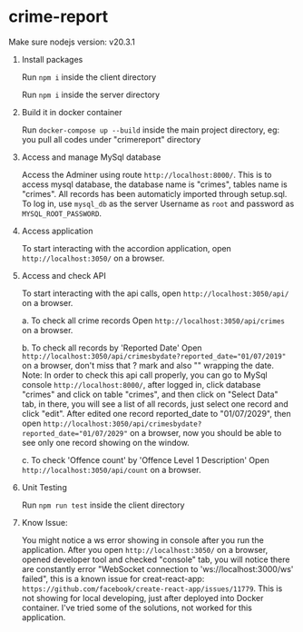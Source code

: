 # crime-report
Make sure nodejs version: v20.3.1
1. Install packages

    Run `npm i` inside the client directory

    Run `npm i` inside the server directory

2. Build it in docker container

    Run `docker-compose up --build` inside the main project directory, eg: you pull all codes under "crimereport" directory

3. Access and manage MySql database

    Access the Adminer using route `http://localhost:8000/`. This is to access mysql database, the database name is "crimes", tables name is "crimes". All records has been automaticly imported through setup.sql. 
    To log in, use `mysql_db` as the server Username as `root` and password as `MYSQL_ROOT_PASSWORD`.

4. Access application

    To start interacting with the accordion application, open `http://localhost:3050/` on a browser.

5. Access and check API

    To start interacting with the api calls, open `http://localhost:3050/api/` on a browser.

    a. To check all crime records
    Open `http://localhost:3050/api/crimes` on a browser.

    b. To check all records by 'Reported Date'
    Open `http://localhost:3050/api/crimesbydate?reported_date="01/07/2019"` on a browser, don't miss that ? mark and also "" wrapping the date.
    Note: In order to check this api call properly, you can go to MySql console `http://localhost:8000/`, after logged in, click database "crimes" and click on table "crimes", and then click on "Select Data" tab, in there, you will see a list of all records, just select one record and click "edit". After edited one record reported_date to "01/07/2029", then open `http://localhost:3050/api/crimesbydate?reported_date="01/07/2029"` on a browser, now you should be able to see only one record showing on the window.

    c. To check 'Offence count' by 'Offence Level 1 Description'
    Open `http://localhost:3050/api/count` on a browser.

6. Unit Testing

    Run `npm run test` inside the client directory

7. Know Issue:

    You might notice a ws error showing in console after you run the application. After you open `http://localhost:3050/` on a browser, opened developer tool and checked "console" tab, you will notice there are constantly error "WebSocket connection to 'ws://localhost:3000/ws' failed", this is a known issue for creat-react-app:
    `https://github.com/facebook/create-react-app/issues/11779`. This is not showing for local developing, just after deployed into Docker container. I've tried some of the solutions, not worked for this application.